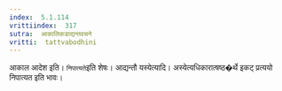 ```yaml
---
index:  5.1.114
vrittiindex:  317
sutra:  आकालिकडाद्यन्तवचने
vritti:  tattvabodhini 
---
```


आकाल आदेश इति। `निपात्यते`इति शेषः। आद्यन्तौ यस्येत्यादि। अस्येत्यधिकारात्षष्ठ�र्थे इकट् प्रत्ययो निपात्यत इति भावः।

